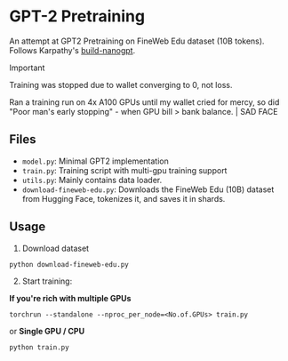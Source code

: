 # GPT-2 Pretraining

An attempt at GPT2 Pretraining on FineWeb Edu dataset (10B tokens). Follows Karpathy's [build-nanogpt](https://github.com/karpathy/build-nanogpt).

>[!Important]
>Training was stopped due to wallet converging to 0, not loss.

Ran a training run on 4x A100 GPUs until my wallet cried for mercy, so did "Poor man's early stopping" - when GPU bill > bank balance. | SAD FACE

## Files
- `model.py`: Minimal GPT2 implementation
- `train.py`: Training script with multi-gpu training support
- `utils.py`: Mainly contains data loader.
- `download-fineweb-edu.py`: Downloads the FineWeb Edu (10B) dataset from Hugging Face, tokenizes it, and saves it in shards.

## Usage
1. Download dataset
```
python download-fineweb-edu.py
```

2. Start training: 

**If you're rich with multiple GPUs**
```
torchrun --standalone --nproc_per_node=<No.of.GPUs> train.py
```
or **Single GPU / CPU**
```
python train.py
```